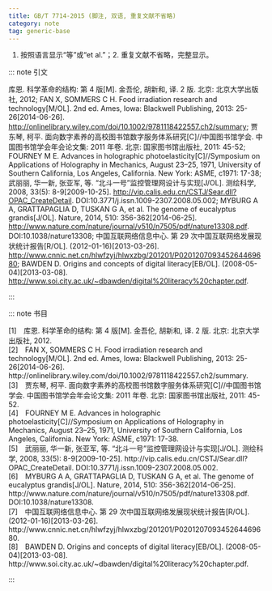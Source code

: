 ```yaml
---
title: GB/T 7714-2015 (脚注, 双语, 重复文献不省略)
category: note
tag: generic-base
---
```


1. 按照语言显示“等”或“et al.”；2. 重复文献不省略，完整显示。


::: note 引文

库恩. 科学革命的结构: 第 4 版[M]. 金吾伦, 胡新和, 译. 2 版. 北京: 北京大学出版社, 2012; FAN X, SOMMERS C H. Food irradiation research and technology[M/OL]. 2nd ed. Ames, Iowa: Blackwell Publishing, 2013: 25-26[2014-06-26]. http://onlinelibrary.wiley.com/doi/10.1002/9781118422557.ch2/summary; 贾东琴, 柯平. 面向数字素养的高校图书馆数字服务体系研究[C]//中国图书馆学会. 中国图书馆学会年会论文集: 2011 年卷. 北京: 国家图书馆出版社, 2011: 45-52; FOURNEY M E. Advances in holographic photoelasticity[C]//Symposium on Applications of Holography in Mechanics, August 23–25, 1971, University of Southern California, Los Angeles, California. New York: ASME, c1971: 17-38; 武丽丽, 华一新, 张亚军, 等. “北斗一号”监控管理网设计与实现[J/OL]. 测绘科学, 2008, 33(5): 8-9[2009-10-25]. http://vip.calis.edu.cn/CSTJ/Sear.dll?OPAC_CreateDetail. DOI:10.3771/j.issn.1009-2307.2008.05.002; MYBURG A A, GRATTAPAGLIA D, TUSKAN G A, et al. The genome of eucalyptus grandis[J/OL]. Nature, 2014, 510: 356-362[2014-06-25]. http://www.nature.com/nature/journal/v510/n7505/pdf/nature13308.pdf. DOI:10.1038/nature13308; 中国互联网络信息中心. 第 29 次中国互联网络发展现状统计报告[R/OL]. (2012-01-16)[2013-03-26]. http://www.cnnic.net.cn/hlwfzyj/hlwxzbg/201201/P020120709345264469680; BAWDEN D. Origins and concepts of digital literacy[EB/OL]. (2008-05-04)[2013-03-08]. http://www.soi.city.ac.uk/~dbawden/digital%20literacy%20chapter.pdf.

:::



::: note 书目

  <div class="csl-bib-body">
    <div class="csl-entry">[1] 库恩. 科学革命的结构: 第 4 版[M]. 金吾伦, 胡新和, 译. 2 版. 北京: 北京大学出版社, 2012.</div>
    <div class="csl-entry">[2] FAN X, SOMMERS C H. Food irradiation research and technology[M/OL]. 2nd ed. Ames, Iowa: Blackwell Publishing, 2013: 25-26[2014-06-26]. http://onlinelibrary.wiley.com/doi/10.1002/9781118422557.ch2/summary.</div>
    <div class="csl-entry">[3] 贾东琴, 柯平. 面向数字素养的高校图书馆数字服务体系研究[C]//中国图书馆学会. 中国图书馆学会年会论文集: 2011 年卷. 北京: 国家图书馆出版社, 2011: 45-52.</div>
    <div class="csl-entry">[4] FOURNEY M E. Advances in holographic photoelasticity[C]//Symposium on Applications of Holography in Mechanics, August 23–25, 1971, University of Southern California, Los Angeles, California. New York: ASME, c1971: 17-38.</div>
    <div class="csl-entry">[5] 武丽丽, 华一新, 张亚军, 等. “北斗一号”监控管理网设计与实现[J/OL]. 测绘科学, 2008, 33(5): 8-9[2009-10-25]. http://vip.calis.edu.cn/CSTJ/Sear.dll?OPAC_CreateDetail. DOI:10.3771/j.issn.1009-2307.2008.05.002.</div>
    <div class="csl-entry">[6] MYBURG A A, GRATTAPAGLIA D, TUSKAN G A, et al. The genome of eucalyptus grandis[J/OL]. Nature, 2014, 510: 356-362[2014-06-25]. http://www.nature.com/nature/journal/v510/n7505/pdf/nature13308.pdf. DOI:10.1038/nature13308.</div>
    <div class="csl-entry">[7] 中国互联网络信息中心. 第 29 次中国互联网络发展现状统计报告[R/OL]. (2012-01-16)[2013-03-26]. http://www.cnnic.net.cn/hlwfzyj/hlwxzbg/201201/P020120709345264469680.</div>
    <div class="csl-entry">[8] BAWDEN D. Origins and concepts of digital literacy[EB/OL]. (2008-05-04)[2013-03-08]. http://www.soi.city.ac.uk/~dbawden/digital%20literacy%20chapter.pdf.</div>
  </div>


:::

<!-- more -->